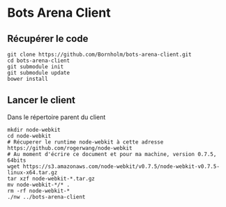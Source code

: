 Bots Arena Client
=================

Récupérer le code
-----------------

```
git clone https://github.com/Bornholm/bots-arena-client.git
cd bots-arena-client
git submodule init
git submodule update
bower install
```

Lancer le client
----------------

Dans le répertoire parent du client

```
mkdir node-webkit
cd node-webkit
# Récuperer le runtime node-webkit à cette adresse https://github.com/rogerwang/node-webkit
# Au moment d'écrire ce document et pour ma machine, version 0.7.5, 64bits
wget https://s3.amazonaws.com/node-webkit/v0.7.5/node-webkit-v0.7.5-linux-x64.tar.gz
tar xzf node-webkit-*.tar.gz
mv node-webkit-*/* .
rm -rf node-webkit-*
./nw ../bots-arena-client
```